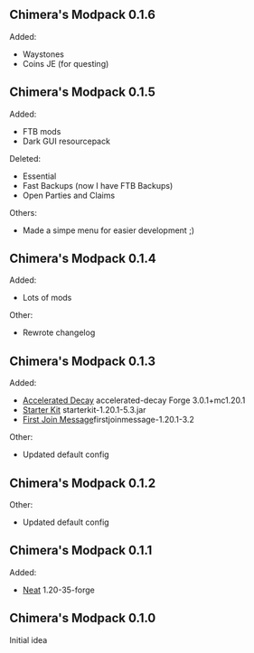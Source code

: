 ## Chimera's Modpack 0.1.6
Added:
- Waystones
- Coins JE (for questing)
## Chimera's Modpack 0.1.5
Added:
- FTB mods
- Dark GUI resourcepack

Deleted:
- Essential
- Fast Backups (now I have FTB Backups)
- Open Parties and Claims

Others:
- Made a simpe menu for easier development ;)

## Chimera's Modpack 0.1.4
Added:
- Lots of mods

Other:
- Rewrote changelog

## Chimera's Modpack 0.1.3
Added:

- [Accelerated Decay](https://modrinth.com/mod/accelerated-decay) accelerated-decay Forge 3.0.1+mc1.20.1
- [Starter Kit](https://modrinth.com/mod/starter-kit) starterkit-1.20.1-5.3.jar
- [First Join Message](https://modrinth.com/mod/first-join-message)firstjoinmessage-1.20.1-3.2

Other:

- Updated default config

## Chimera's Modpack 0.1.2
Other:

- Updated default config

## Chimera's Modpack 0.1.1
Added:

- [Neat](https://modrinth.com/mod/neat) 1.20-35-forge

## Chimera's Modpack 0.1.0
Initial idea
